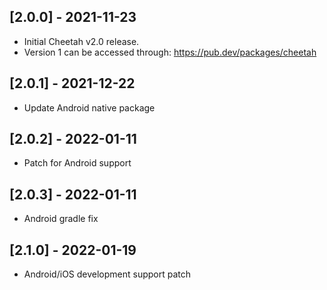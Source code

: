 ## [2.0.0] - 2021-11-23
* Initial Cheetah v2.0 release.
* Version 1 can be accessed through: https://pub.dev/packages/cheetah

## [2.0.1] - 2021-12-22
* Update Android native package

## [2.0.2] - 2022-01-11
* Patch for Android support

## [2.0.3] - 2022-01-11
* Android gradle fix

## [2.1.0] - 2022-01-19
* Android/iOS development support patch
